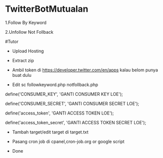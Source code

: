 # TwitterBotMutualan

1.Follow By Keyword

2.Unfollow Not Follback

#Tutor

- Upload Hosting

- Extract zip

- Ambil token di https://developer.twitter.com/en/apps kalau belom punya buat dulu

- Edit sc followkeyword.php notfollback.php

define('CONSUMER_KEY', 'GANTI CONSUMER KEY LOE');

define('CONSUMER_SECRET', 'GANTI CONSUMER SECRET LOE');

define('access_token', 'GANTI ACCESS TOKEN LOE');

define('access_token_secret', 'GANTI ACCESS TOKEN SECRET LOE');

- Tambah target/edit target di target.txt

- Pasang cron job di cpanel,cron-job.org or google script

- Done
